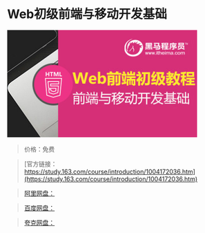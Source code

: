 # Web初级前端与移动开发基础

![img](../../../assets/study163/free/76292E1A64141B680B04FBF95118D3EE.jpg)

> 价格：免费

> [官方链接：https://study.163.com/course/introduction/1004172036.htm](https://study.163.com/course/introduction/1004172036.htm)

> [阿里网盘：]()

> [百度网盘：]()

> [夸克网盘：]()
